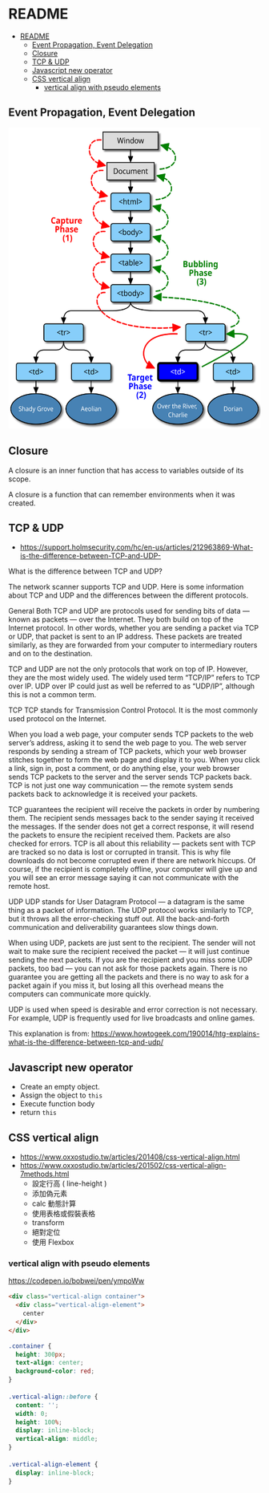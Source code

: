 # README

- [README](#readme)
  - [Event Propagation, Event Delegation](#event-propagation-event-delegation)
  - [Closure](#closure)
  - [TCP & UDP](#tcp--udp)
  - [Javascript new operator](#javascript-new-operator)
  - [CSS vertical align](#css-vertical-align)
    - [vertical align with pseudo elements](#vertical-align-with-pseudo-elements)

## Event Propagation, Event Delegation

<img height="600" src="assets/event-propagation.svg">

## Closure

A closure is an inner function that has access to variables outside of its scope.

A closure is a function that can remember environments when it was created.

## TCP & UDP

- https://support.holmsecurity.com/hc/en-us/articles/212963869-What-is-the-difference-between-TCP-and-UDP-

What is the difference between TCP and UDP?

The network scanner supports TCP and UDP. Here is some information about TCP and UDP and the differences between the different protocols.

General
Both TCP and UDP are protocols used for sending bits of data — known as packets — over the Internet. They both build on top of the Internet protocol. In other words, whether you are sending a packet via TCP or UDP, that packet is sent to an IP address. These packets are treated similarly, as they are forwarded from your computer to intermediary routers and on to the destination.

TCP and UDP are not the only protocols that work on top of IP. However, they are the most widely used. The widely used term “TCP/IP” refers to TCP over IP. UDP over IP could just as well be referred to as “UDP/IP”, although this is not a common term.

TCP
TCP stands for Transmission Control Protocol. It is the most commonly used protocol on the Internet.

When you load a web page, your computer sends TCP packets to the web server’s address, asking it to send the web page to you. The web server responds by sending a stream of TCP packets, which your web browser stitches together to form the web page and display it to you. When you click a link, sign in, post a comment, or do anything else, your web browser sends TCP packets to the server and the server sends TCP packets back. TCP is not just one way communication — the remote system sends packets back to acknowledge it is received your packets.

TCP guarantees the recipient will receive the packets in order by numbering them. The recipient sends messages back to the sender saying it received the messages. If the sender does not get a correct response, it will resend the packets to ensure the recipient received them. Packets are also checked for errors. TCP is all about this reliability — packets sent with TCP are tracked so no data is lost or corrupted in transit. This is why file downloads do not become corrupted even if there are network hiccups. Of course, if the recipient is completely offline, your computer will give up and you will see an error message saying it can not communicate with the remote host.

UDP
UDP stands for User Datagram Protocol — a datagram is the same thing as a packet of information. The UDP protocol works similarly to TCP, but it throws all the error-checking stuff out. All the back-and-forth communication and deliverability guarantees slow things down.

When using UDP, packets are just sent to the recipient. The sender will not wait to make sure the recipient received the packet — it will just continue sending the next packets. If you are the recipient and you miss some UDP packets, too bad — you can not ask for those packets again. There is no guarantee you are getting all the packets and there is no way to ask for a packet again if you miss it, but losing all this overhead means the computers can communicate more quickly.

UDP is used when speed is desirable and error correction is not necessary. For example, UDP is frequently used for live broadcasts and online games.

This explanation is from: https://www.howtogeek.com/190014/htg-explains-what-is-the-difference-between-tcp-and-udp/

## Javascript new operator

- Create an empty object.
- Assign the object to `this`
- Execute function body
- return `this`

## CSS vertical align

- https://www.oxxostudio.tw/articles/201408/css-vertical-align.html
- https://www.oxxostudio.tw/articles/201502/css-vertical-align-7methods.html
  - 設定行高 ( line-height )
  - 添加偽元素
  - calc 動態計算
  - 使用表格或假裝表格
  - transform
  - 絕對定位
  - 使用 Flexbox

### vertical align with pseudo elements

https://codepen.io/bobwei/pen/ympoWw

```html
<div class="vertical-align container">
  <div class="vertical-align-element">
    center
  </div>
</div>
```

```css
.container {
  height: 300px;
  text-align: center;
  background-color: red;
}

.vertical-align::before {
  content: '';
  width: 0;
  height: 100%;
  display: inline-block;
  vertical-align: middle;
}

.vertical-align-element {
  display: inline-block;
}
```
